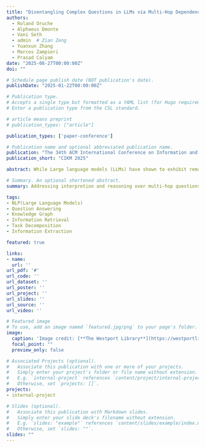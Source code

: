 ```yaml
---
title: "Disentangling Complex Questions in LLMs via Multi-Hop Dependency Graphs"
authors:
  - Roland Oruche
  - Alphaeus Dmonte
  - Vani Seth
  - admin  # Zian Zeng
  - Yuanxun Zhang
  - Marcos Zampieri
  - Prasad Calyam
date: "2025-08-27T00:00:00Z"
doi: ""

# Schedule page publish date (NOT publication's date).
publishDate: "2025-01-22T00:00:00Z"

# Publication type.
# Accepts a single type but formatted as a YAML list (for Hugo requirements).
# Enter a publication type from the CSL standard. 

# article means preprint
# publication_types: ["article"] 

publication_types: ['paper-conference']

# Publication name and optional abbreviated publication name.
publication: "The 34th ACM International Conference on Information and Knowledge Management (CIKM) "
publication_short: "CIKM 2025"

abstract: While Large language models (LLMs) have shown to exhibit remark- able performance in a wide range of NLP tasks, they often struggle to interpret and reason over multi-hop questions in open-domain question answering (ODQA) settings. While popular prompt approaches such as Chain-of-Thought and Plan-and-Solve facilitate more manageable questions for OQDA via task decomposition, these approaches are prone to generating erroneous and redundant intermediate steps in multi-hop queries due to limited capacity for modeling complex entity relationships. In this paper, we intro- duce a novel prompt approach for multi-hop QA viz., MoDeGraph ( Multi-Hop Dependency Graphs), that is designed to steer LLMs to extract and model entity relationships in complex questions. MoDeGraph constructs a dependency graph from LLM-generated entity-relation triples to enable more coherent and human-like multi-step reasoning. Experimental results in knowledge-intensive tasks for multi-hop QA demonstrate our approach produces more coherent and faithful reasoning chains as well as consistent increase in QA performance across several benchmark datasets.

# Summary. An optional shortened abstract.
summary: Addressing interpretion and reasoning over multi-hop questions in open-domain question answering (ODQA) settings, by using MoDeGraph ( Multi-Hop Dependency Graphs).

tags:
- NLP(Large Language Models)
- Question Answering
- Knowledge Graph
- Information Retrieval
- Task Decomposition
- Information Extraction

featured: true

links:
- name: 
  url: ''
url_pdf: '#'
url_code: ''
url_dataset: ''
url_poster: ''
url_project: ''
url_slides: ''
url_source: ''
url_video: ''

# Featured image
# To use, add an image named `featured.jpg/png` to your page's folder. 
image:
  caption: 'Image credit: [**The Westport Library**](https://westportlibrary.org/wp-content/uploads/2022/04/ASL-box-500-%C3%97-300-px-1-1920x960.png)'
  focal_point: ""
  preview_only: false

# Associated Projects (optional).
#   Associate this publication with one or more of your projects.
#   Simply enter your project's folder or file name without extension.
#   E.g. `internal-project` references `content/project/internal-project/index.md`.
#   Otherwise, set `projects: []`.
projects:
- internal-project

# Slides (optional).
#   Associate this publication with Markdown slides.
#   Simply enter your slide deck's filename without extension.
#   E.g. `slides: "example"` references `content/slides/example/index.md`.
#   Otherwise, set `slides: ""`.
slides: ""
---
```


<!-- This work is driven by the results in my [previous paper](/publication/conference-paper/) on LLMs. -->

<!-- {{% callout note %}}
Create your slides in Markdown - click the *Slides* button to check out the example.
{{% /callout %}}

Add the publication's **full text** or **supplementary notes** here. You can use rich formatting such as including [code, math, and images](https://docs.hugoblox.com/content/writing-markdown-latex/). -->

